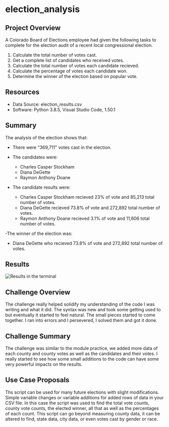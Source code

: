 # election_analysis

## Project Overview

A Colorado Board of Elections employee had given the following tasks to complete for the election audit of a recent local congressional election.

1. Calculate the total number of votes cast.
2. Get a complete list of candidates who received votes.
3. Calculate the total number of votes each candidate recieved.
4. Calculate the percentage of votes each candidate won.
5. Determine the winner of the election based on popular vote.

## Resources

- Data Source: election_results.csv
- Software: Python 3.8.5, Visual Studio Code, 1.50.1

## Summary

The analysis of the election shows that:

- There were "369,711" votes cast in the election.

- The candidates were:
  - Charles Casper Stockham
  - Diana DeGette
  - Raymon Anthony Doane
  
- The candidate results were:
  - Charles Casper Stockham recieved 23% of vote and 85,213 total number of votes.
  - Diana DeGette recieved 73.8% of vote and 272,892 total number of votes.
  - Raymon Anthony Doane recieved 3.1% of vote and 11,606 total number of votes.
  
-The winner of the election was:
  - Diana DeGette who recieved 73.8% of vote and 272,892 total number of votes.
  
 ## Results
 
 ![Results in the terminal](election_analysis/Screen%20Shot%202020-11-03%20at%204.11.00%20PM.png)
 
## Challenge Overview
 The challenge really helped solidify my understanding of the code I was writing and what it did. The syntax was new and took some getting used to but eventually it started to feel natural. The small pieces started to come together. I ran into errors and I persevered, I solved them and got it done.
## Challenge Summary
The challenge was similar to the module practice, we added more data of each county and county votes as well as the candidates and their votes. I really started to see how some small additions to the code can have some very powerful impacts on the results.
## Use Case Proposals
Ths script can be used for many future elections with slight modifications. Simple variable changes or variable additions for added rows of data in your CSV file. In this case the script was used to find the total vote counts, county vote counts, the elected winner, all that as well as the percentages of each count. This script can go beyond measuring county data, it can be altered to find, state data, city data, or even votes cast by gender or race.
